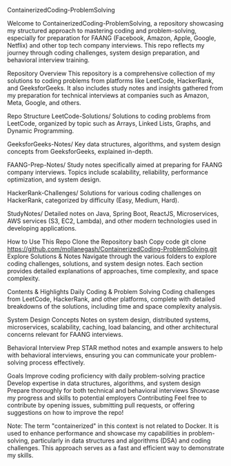 ContainerizedCoding-ProblemSolving

Welcome to ContainerizedCoding-ProblemSolving, a repository showcasing my structured approach to mastering coding and problem-solving, especially for preparation for FAANG (Facebook, Amazon, Apple, Google, Netflix) and other top tech company interviews. This repo reflects my journey through coding challenges, system design preparation, and behavioral interview training.

Repository Overview
This repository is a comprehensive collection of my solutions to coding problems from platforms like LeetCode, HackerRank, and GeeksforGeeks. It also includes study notes and insights gathered from my preparation for technical interviews at companies such as Amazon, Meta, Google, and others.

Repo Structure
LeetCode-Solutions/
Solutions to coding problems from LeetCode, organized by topic such as Arrays, Linked Lists, Graphs, and Dynamic Programming.

GeeksforGeeks-Notes/
Key data structures, algorithms, and system design concepts from GeeksforGeeks, explained in-depth.

FAANG-Prep-Notes/
Study notes specifically aimed at preparing for FAANG company interviews. Topics include scalability, reliability, performance optimization, and system design.

HackerRank-Challenges/
Solutions for various coding challenges on HackerRank, categorized by difficulty (Easy, Medium, Hard).

StudyNotes/
Detailed notes on Java, Spring Boot, ReactJS, Microservices, AWS services (S3, EC2, Lambda), and other modern technologies used in developing applications.

How to Use This Repo
Clone the Repository
bash
Copy code
git clone https://github.com/mollanegash/ContainerizedCoding-ProblemSolving.git
Explore Solutions & Notes
Navigate through the various folders to explore coding challenges, solutions, and system design notes. Each section provides detailed explanations of approaches, time complexity, and space complexity.

Contents & Highlights
Daily Coding & Problem Solving
Coding challenges from LeetCode, HackerRank, and other platforms, complete with detailed breakdowns of the solutions, including time and space complexity analysis.

System Design Concepts
Notes on system design, distributed systems, microservices, scalability, caching, load balancing, and other architectural concerns relevant for FAANG interviews.

Behavioral Interview Prep
STAR method notes and example answers to help with behavioral interviews, ensuring you can communicate your problem-solving process effectively.

Goals
Improve coding proficiency with daily problem-solving practice
Develop expertise in data structures, algorithms, and system design
Prepare thoroughly for both technical and behavioral interviews
Showcase my progress and skills to potential employers
Contributing
Feel free to contribute by opening issues, submitting pull requests, or offering suggestions on how to improve the repo!

Note: The term "containerized" in this context is not related to Docker. It is used to enhance performance and showcase my capabilities in problem-solving, particularly in data structures and algorithms (DSA) and coding challenges. This approach serves as a fast and efficient way to demonstrate my skills.
